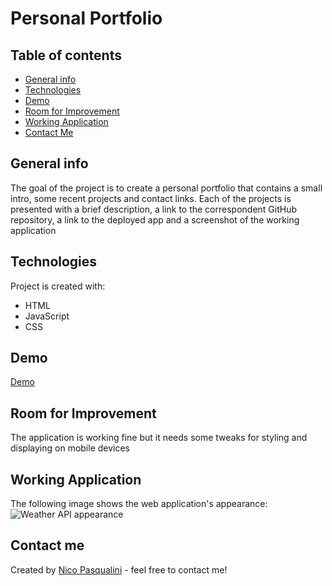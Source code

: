 # Personal Portfolio

## Table of contents
* [General info](#general-info)
* [Technologies](#technologies)
* [Demo](#demo)
* [Room for Improvement](#room-for-improvement)
* [Working Application](#working-application)
* [Contact Me](#contact-me)

## General info

The goal of the project is to create a personal portfolio that contains a small intro, some recent projects and contact links. Each of the projects is presented with a brief description, a link to the correspondent GitHub repository, a link to the deployed app and a screenshot of the working application

## Technologies

Project is created with:
* HTML
* JavaScript
* CSS

## Demo
<a href="https://nico749.github.io/Personal-portfolio-/" target="_blank">Demo</a>

## Room for Improvement

The application is working fine but it needs some tweaks for styling and displaying on mobile devices

## Working Application
The following image shows the web application's appearance:
![Weather API appearance](./demo_screenshot.png)




## Contact me 
Created by [Nico Pasqualini](https://nico749.github.io/Personal-portfolio-/) - feel free to contact me!